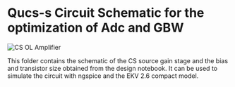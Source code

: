 # Qucs-s Circuit Schematic for the optimization of Adc and GBW

![CS OL Amplifier](/Amplifiers/Basic/CS%20OL%20Optimization/Simulations/qucs-s/Optimization%20for%20GBW/CS_Adc_GBW.png)

This folder contains the schematic of the CS source gain stage and the bias and transistor size obtained from the design notebook. It can be used to simulate the circuit with ngspice and the EKV 2.6 compact model.
